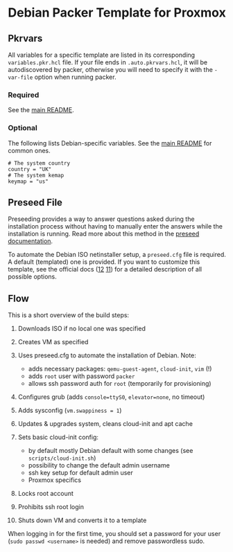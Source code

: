 # Debian Packer Template for Proxmox

## Pkrvars

All variables for a specific template are listed in its corresponding `variables.pkr.hcl` file. If your file ends in `.auto.pkrvars.hcl`, it will be autodiscovered by packer, otherwise you will need to specify it with the `-var-file` option when running packer.

### Required

See the [main README](../README.md).

### Optional

The following lists Debian-specific variables. See the [main README](../README.md) for common ones.

```hcl
# The system country
country = "UK"
# The system kemap
keymap = "us"
```

## Preseed File

Preseeding provides a way to answer questions asked during the installation process without having to manually enter the answers while the installation is running. Read more about this method in the [preseed documentation](https://wiki.debian.org/DebianInstaller/Preseed).

To automate the Debian ISO netinstaller setup, a `preseed.cfg` file is required. A default (templated) one is provided. If you want to customize this template, see the official docs ([12](https://preseed.debian.net/debian-preseed/bookworm/amd64-main-full.txt) [11](https://preseed.debian.net/debian-preseed/bullseye/amd64-main-full.txt)) for a detailed description of all possible options.

## Flow

This is a short overview of the build steps:

1. Downloads ISO if no local one was specified
2. Creates VM as specified
3. Uses preseed.cfg to automate the installation of Debian. Note:

    * adds necessary packages: `qemu-guest-agent`, `cloud-init`, `vim` (!)
    * adds `root` user with password `packer`
    * allows ssh password auth for `root` (temporarily for provisioning)

4. Configures grub (adds `console=ttyS0`, `elevator=none`, no timeout)
5. Adds sysconfig (`vm.swappiness = 1`)
6. Updates & upgrades system, cleans cloud-init and apt cache
7. Sets basic cloud-init config:

    * by default mostly Debian default with some changes (see `scripts/cloud-init.sh`)
    * possibility to change the default admin username
    * ssh key setup for default admin user
    * Proxmox specifics

8. Locks root account
9. Prohibits ssh root login
10. Shuts down VM and converts it to a template

When logging in for the first time, you should set a password for your user (`sudo passwd <username>` is needed) and remove passwordless sudo.
